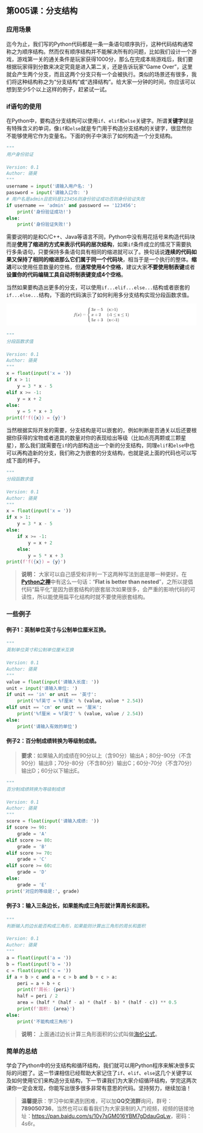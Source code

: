 ## 第005课：分支结构

### 应用场景

迄今为止，我们写的Python代码都是一条一条语句顺序执行，这种代码结构通常称之为顺序结构。然而仅有顺序结构并不能解决所有的问题，比如我们设计一个游戏，游戏第一关的通关条件是玩家获得1000分，那么在完成本局游戏后，我们要根据玩家得到分数来决定究竟是进入第二关，还是告诉玩家“Game Over”，这里就会产生两个分支，而且这两个分支只有一个会被执行。类似的场景还有很多，我们将这种结构称之为“分支结构”或“选择结构”。给大家一分钟的时间，你应该可以想到至少5个以上这样的例子，赶紧试一试。

### if语句的使用

在Python中，要构造分支结构可以使用`if`、`elif`和`else`关键字。所谓**关键字**就是有特殊含义的单词，像`if`和`else`就是专门用于构造分支结构的关键字，很显然你不能够使用它作为变量名。下面的例子中演示了如何构造一个分支结构。

```Python
"""
用户身份验证

Version: 0.1
Author: 骆昊
"""
username = input('请输入用户名: ')
password = input('请输入口令: ')
# 用户名是admin且密码是123456则身份验证成功否则身份验证失败
if username == 'admin' and password == '123456':
    print('身份验证成功!')
else:
    print('身份验证失败!')
```

需要说明的是和C/C++、Java等语言不同，Python中没有用花括号来构造代码块而是**使用了缩进的方式来表示代码的层次结构**，如果`if`条件成立的情况下需要执行多条语句，只要保持多条语句具有相同的缩进就可以了。换句话说**连续的代码如果又保持了相同的缩进那么它们属于同一个代码块**，相当于是一个执行的整体。**缩进**可以使用任意数量的空格，但**通常使用4个空格**，建议大家**不要使用制表键**或者**设置你的代码编辑工具自动将制表键变成4个空格**。

当然如果要构造出更多的分支，可以使用`if...elif...else...`结构或者嵌套的`if...else...`结构，下面的代码演示了如何利用多分支结构实现分段函数求值。

![](res/piecewise-function.png)

```Python
"""
分段函数求值

Version: 0.1
Author: 骆昊
"""
x = float(input('x = '))
if x > 1:
    y = 3 * x - 5
elif x >= -1:
    y = x + 2
else:
    y = 5 * x + 3
print(f'f({x}) = {y}')
```

当然根据实际开发的需要，分支结构是可以嵌套的，例如判断是否通关以后还要根据你获得的宝物或者道具的数量对你的表现给出等级（比如点亮两颗或三颗星星），那么我们就需要在`if`的内部构造出一个新的分支结构，同理`elif`和`else`中也可以再构造新的分支，我们称之为嵌套的分支结构，也就是说上面的代码也可以写成下面的样子。

```Python
"""
分段函数求值

Version: 0.1
Author: 骆昊
"""
x = float(input('x = '))
if x > 1:
    y = 3 * x - 5
else:
    if x >= -1:
        y = x + 2
    else:
        y = 5 * x + 3
print(f'f({x}) = {y}')
```

> **说明：** 大家可以自己感受和评判一下这两种写法到底是哪一种更好。在[**Python之禅**](https://zhuanlan.zhihu.com/p/111843067)中有这么一句话：“**Flat is better than nested**”，之所以提倡代码“扁平化”是因为嵌套结构的嵌套层次如果很多，会严重的影响代码的可读性，所以能使用扁平化结构时就不要使用嵌套结构。

### 一些例子

#### 例子1：英制单位英寸与公制单位厘米互换。

```Python
"""
英制单位英寸和公制单位厘米互换

Version: 0.1
Author: 骆昊
"""
value = float(input('请输入长度: '))
unit = input('请输入单位: ')
if unit == 'in' or unit == '英寸':
    print('%f英寸 = %f厘米' % (value, value * 2.54))
elif unit == 'cm' or unit == '厘米':
    print('%f厘米 = %f英寸' % (value, value / 2.54))
else:
    print('请输入有效的单位')
```

#### 例子2：百分制成绩转换为等级制成绩。

> **要求**：如果输入的成绩在90分以上（含90分）输出A；80分-90分（不含90分）输出B；70分-80分（不含80分）输出C；60分-70分（不含70分）输出D；60分以下输出E。

```Python
"""
百分制成绩转换为等级制成绩

Version: 0.1
Author: 骆昊
"""
score = float(input('请输入成绩: '))
if score >= 90:
    grade = 'A'
elif score >= 80:
    grade = 'B'
elif score >= 70:
    grade = 'C'
elif score >= 60:
    grade = 'D'
else:
    grade = 'E'
print('对应的等级是:', grade)
```
#### 例子3：输入三条边长，如果能构成三角形就计算周长和面积。

```Python
"""
判断输入的边长能否构成三角形，如果能则计算出三角形的周长和面积

Version: 0.1
Author: 骆昊
"""
a = float(input('a = '))
b = float(input('b = '))
c = float(input('c = '))
if a + b > c and a + c > b and b + c > a:
    peri = a + b + c
    print(f'周长: {peri}')
    half = peri / 2
    area = (half * (half - a) * (half - b) * (half - c)) ** 0.5
    print(f'面积: {area}')
else:
    print('不能构成三角形')
```
> **说明：** 上面通过边长计算三角形面积的公式叫做[海伦公式](https://zh.wikipedia.org/zh-hans/海伦公式)。

### 简单的总结

学会了Python中的分支结构和循环结构，我们就可以用Python程序来解决很多实际的问题了。这一节课相信已经帮助大家记住了`if`、`elif`、`else`这几个关键字以及如何使用它们来构造分支结构，下一节课我们为大家介绍循环结构，学完这两次课你一定会发现，你能写出很多很多非常有意思的代码。坚持努力，继续加油！

> **温馨提示**：学习中如果遇到困难，可以加**QQ交流群**询问，群号：**789050736**，当然也可以看看我们为大家录制的入门视频，视频的链接地址：<https://pan.baidu.com/s/10y7sGM016YBM7gDdauGqLw>，密码：4s6r。

